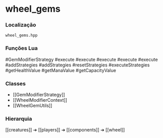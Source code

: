 # wheel_gems

### Localização
`wheel_gems.hpp`

### Funções Lua
#GemModifierStrategy
#execute
#execute
#execute
#execute
#execute
#addStrategies
#addStrategies
#resetStrategies
#executeStrategies
#getHealthValue
#getManaValue
#getCapacityValue

### Classes
- [[GemModifierStrategy]]
- [[WheelModifierContext]]
- [[WheelGemUtils]]

### Hierarquia
[[creatures]] ➔ [[players]] ➔ [[components]] ➔ [[wheel]]
